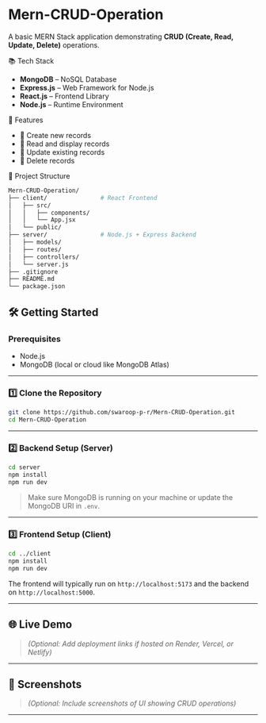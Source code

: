 # Mern-CRUD-Operation
A basic MERN Stack application demonstrating **CRUD (Create, Read, Update, Delete)** operations.

📚 Tech Stack

- **MongoDB** – NoSQL Database
- **Express.js** – Web Framework for Node.js
- **React.js** – Frontend Library
- **Node.js** – Runtime Environment

🚀 Features

- 🔹 Create new records
- 🔹 Read and display records
- 🔹 Update existing records
- 🔹 Delete records

📁 Project Structure

```bash
Mern-CRUD-Operation/
├── client/               # React Frontend
│   ├── src/
│   │   ├── components/
│   │   └── App.jsx
│   └── public/
├── server/               # Node.js + Express Backend
│   ├── models/
│   ├── routes/
│   ├── controllers/
│   └── server.js
├── .gitignore
├── README.md
└── package.json
````

## 🛠️ Getting Started

### Prerequisites

* Node.js
* MongoDB (local or cloud like MongoDB Atlas)

---

### 1️⃣ Clone the Repository

```bash
git clone https://github.com/swaroop-p-r/Mern-CRUD-Operation.git
cd Mern-CRUD-Operation
```

---

### 2️⃣ Backend Setup (Server)

```bash
cd server
npm install
npm run dev
```

> Make sure MongoDB is running on your machine or update the MongoDB URI in `.env`.

---

### 3️⃣ Frontend Setup (Client)

```bash
cd ../client
npm install
npm run dev
```

The frontend will typically run on `http://localhost:5173` and the backend on `http://localhost:5000`.

---

## 🌐 Live Demo

> *(Optional: Add deployment links if hosted on Render, Vercel, or Netlify)*

---

## 📸 Screenshots

> *(Optional: Include screenshots of UI showing CRUD operations)*

---
